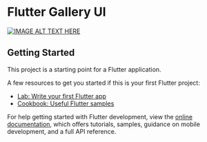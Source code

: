 # Flutter Gallery UI

[![IMAGE ALT TEXT HERE](https://i.ytimg.com/vi/jyt1ptiXBPE/maxresdefault.jpg)](https://www.youtube.com/watch?v=jyt1ptiXBPE)

## Getting Started

This project is a starting point for a Flutter application.

A few resources to get you started if this is your first Flutter project:

- [Lab: Write your first Flutter app](https://docs.flutter.dev/get-started/codelab)
- [Cookbook: Useful Flutter samples](https://docs.flutter.dev/cookbook)

For help getting started with Flutter development, view the
[online documentation](https://docs.flutter.dev/), which offers tutorials,
samples, guidance on mobile development, and a full API reference.
